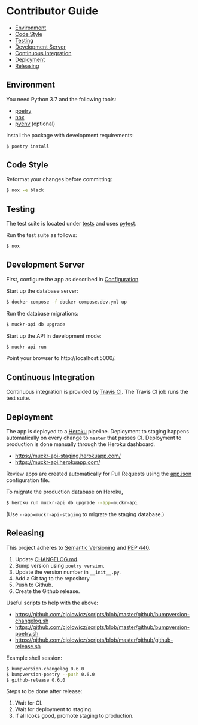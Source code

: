 # Contributor Guide

- [Environment](#environment)
- [Code Style](#code-style)
- [Testing](#testing)
- [Development Server](#development-server)
- [Continuous Integration](#continuous-integration)
- [Deployment](#deployment)
- [Releasing](#releasing)

## Environment

You need Python 3.7 and the following tools:

- [poetry](https://poetry.eustace.io/)
- [nox](https://nox.thea.codes/)
- [pyenv](https://github.com/pyenv/pyenv) (optional)

Install the package with development requirements:

```sh
$ poetry install
```

## Code Style

Reformat your changes before committing:

```sh
$ nox -e black
```

## Testing

The test suite is located under [tests](tests) and uses
[pytest](https://pypi.org/project/pytest/).

Run the test suite as follows:

```sh
$ nox
```

## Development Server

First, configure the app as described in [Configuration](README.md#configuration).

Start up the database server:

```sh
$ docker-compose -f docker-compose.dev.yml up
```

Run the database migrations:

```sh
$ muckr-api db upgrade
```

Start up the API in development mode:

```sh
$ muckr-api run
```

Point your browser to http://localhost:5000/.

## Continuous Integration

Continuous integration is provided by
[Travis CI](https://travis-ci.org). The Travis CI job runs the test
suite.

## Deployment

The app is deployed to a [Heroku](https://heroku.com) pipeline. Deployment to
staging happens automatically on every change to `master` that passes CI.
Deployment to production is done manually through the Heroku dashboard.

- https://muckr-api-staging.herokuapp.com/
- https://muckr-api.herokuapp.com/

Review apps are created automatically for Pull Requests using the
[app.json](app.json) configuration file.

To migrate the production database on Heroku,

```sh
$ heroku run muckr-api db upgrade --app=muckr-api
```

(Use `--app=muckr-api-staging` to migrate the staging database.)

## Releasing

This project adheres to
[Semantic Versioning](https://semver.org/spec/v2.0.0.html) and
[PEP 440](https://www.python.org/dev/peps/pep-0440).

1. Update [CHANGELOG.md](CHANGELOG.md).
2. Bump version using `poetry version`.
3. Update the version number in `__init__.py`.
4. Add a Git tag to the repository.
5. Push to Github.
6. Create the Github release.

Useful scripts to help with the above:

- https://github.com/cjolowicz/scripts/blob/master/github/bumpversion-changelog.sh
- https://github.com/cjolowicz/scripts/blob/master/github/bumpversion-poetry.sh
- https://github.com/cjolowicz/scripts/blob/master/github/github-release.sh

Example shell session:

```sh
$ bumpversion-changelog 0.6.0
$ bumpversion-poetry --push 0.6.0
$ github-release 0.6.0
```

Steps to be done after release:

1. Wait for CI.
2. Wait for deployment to staging.
3. If all looks good, promote staging to production.
